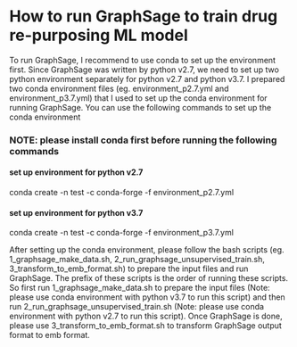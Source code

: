 # How to run GraphSage to train drug re-purposing ML model

To run GraphSage, I recommend to use conda to set up the environment first. Since GraphSage was written by python v2.7, we need to set up two python environment separately for python v2.7 and python v3.7. I prepared two conda environment files (eg. environment_p2.7.yml and environment_p3.7.yml) that I used to set up the conda environment for running GraphSage. You can use the following commands to set up the conda environment

### NOTE: please install conda first before running the following commands
#### set up environment for python v2.7 
conda create -n test -c conda-forge -f environment_p2.7.yml
#### set up environment for python v3.7
conda create -n test -c conda-forge -f environment_p3.7.yml

After setting up the conda environment, please follow the bash scripts (eg. 1_graphsage_make_data.sh, 2_run_graphsage_unsupervised_train.sh, 3_transform_to_emb_format.sh) to prepare the input files and run GraphSage. The prefix of these scripts is the order of running these scripts. So first run 1_graphsage_make_data.sh to prepare the input files (Note: please use conda environment with python v3.7 to run this script) and then run 2_run_graphsage_unsupervised_train.sh (Note: please use conda environment with python v2.7 to run this script). Once GraphSage is done, please use 3_transform_to_emb_format.sh to transform GraphSage output format to emb format. 
